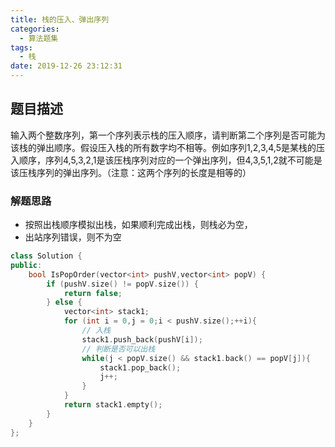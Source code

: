 ```yaml
---
title: 栈的压入、弹出序列
categories:
  - 算法题集
tags:
  - 栈
date: 2019-12-26 23:12:31
---
```


## 题目描述
输入两个整数序列，第一个序列表示栈的压入顺序，请判断第二个序列是否可能为该栈的弹出顺序。假设压入栈的所有数字均不相等。例如序列1,2,3,4,5是某栈的压入顺序，序列4,5,3,2,1是该压栈序列对应的一个弹出序列，但4,3,5,1,2就不可能是该压栈序列的弹出序列。（注意：这两个序列的长度是相等的）
### 解题思路
- 按照出栈顺序模拟出栈，如果顺利完成出栈，则栈必为空，
- 出站序列错误，则不为空

```cpp
class Solution {
public:
    bool IsPopOrder(vector<int> pushV,vector<int> popV) {
        if (pushV.size() != popV.size()) {
            return false;
        } else {
            vector<int> stack1;
            for (int i = 0,j = 0;i < pushV.size();++i){
                // 入栈
                stack1.push_back(pushV[i]);
                // 判断是否可以出栈
                while(j < popV.size() && stack1.back() == popV[j]){
                    stack1.pop_back();
                    j++;
                }
            }
            return stack1.empty();
        }
    }
};
```